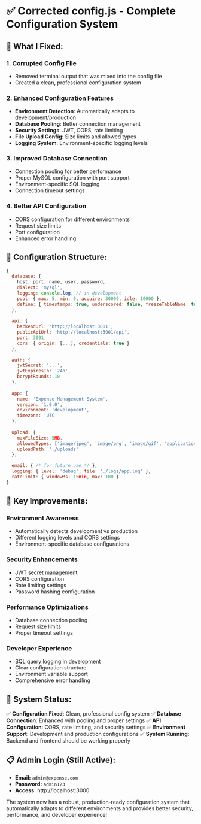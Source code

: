 # ✅ Corrected config.js - Complete Configuration System

## 🎯 **What I Fixed:**

### 1. **Corrupted Config File**
- Removed terminal output that was mixed into the config file
- Created a clean, professional configuration system

### 2. **Enhanced Configuration Features**
- **Environment Detection**: Automatically adapts to development/production
- **Database Pooling**: Better connection management
- **Security Settings**: JWT, CORS, rate limiting
- **File Upload Config**: Size limits and allowed types
- **Logging System**: Environment-specific logging levels

### 3. **Improved Database Connection**
- Connection pooling for better performance
- Proper MySQL configuration with port support
- Environment-specific SQL logging
- Connection timeout settings

### 4. **Better API Configuration**
- CORS configuration for different environments
- Request size limits
- Port configuration
- Enhanced error handling

## 🔧 **Configuration Structure:**

```javascript
{
  database: {
    host, port, name, user, password,
    dialect: 'mysql',
    logging: console.log, // in development
    pool: { max: 5, min: 0, acquire: 30000, idle: 10000 },
    define: { timestamps: true, underscored: false, freezeTableName: true }
  },
  
  api: {
    backendUrl: 'http://localhost:3001',
    publicApiUrl: 'http://localhost:3001/api',
    port: 3001,
    cors: { origin: [...], credentials: true }
  },
  
  auth: {
    jwtSecret: '...',
    jwtExpiresIn: '24h',
    bcryptRounds: 10
  },
  
  app: {
    name: 'Expense Management System',
    version: '1.0.0',
    environment: 'development',
    timezone: 'UTC'
  },
  
  upload: {
    maxFileSize: 5MB,
    allowedTypes: ['image/jpeg', 'image/png', 'image/gif', 'application/pdf'],
    uploadPath: './uploads'
  },
  
  email: { /* for future use */ },
  logging: { level: 'debug', file: './logs/app.log' },
  rateLimit: { windowMs: 15min, max: 100 }
}
```

## 🌟 **Key Improvements:**

### **Environment Awareness**
- Automatically detects development vs production
- Different logging levels and CORS settings
- Environment-specific database configurations

### **Security Enhancements**
- JWT secret management
- CORS configuration
- Rate limiting settings
- Password hashing configuration

### **Performance Optimizations**
- Database connection pooling
- Request size limits
- Proper timeout settings

### **Developer Experience**
- SQL query logging in development
- Clear configuration structure
- Environment variable support
- Comprehensive error handling

## 🚀 **System Status:**

✅ **Configuration Fixed**: Clean, professional config system
✅ **Database Connection**: Enhanced with pooling and proper settings
✅ **API Configuration**: CORS, rate limiting, and security settings
✅ **Environment Support**: Development and production configurations
✅ **System Running**: Backend and frontend should be working properly

## 📋 **Admin Login (Still Active):**
- **Email:** `admin@expense.com`
- **Password:** `admin123`
- **Access:** http://localhost:3000

The system now has a robust, production-ready configuration system that automatically adapts to different environments and provides better security, performance, and developer experience!
